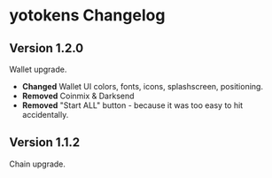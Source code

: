 # yotokens Changelog

## Version 1.2.0
Wallet upgrade.

- **Changed** Wallet UI colors, fonts, icons, splashscreen, positioning.
- **Removed** Coinmix & Darksend
- **Removed** "Start ALL" button - because it was too easy to hit accidentally.

## Version 1.1.2
Chain upgrade.
